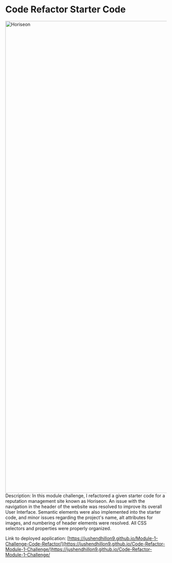 # Code Refactor Starter Code
<img width="1470" alt="Horiseon" src="https://github.com/jushendhillon9/Module-1-Challenge-Code-Refactor/assets/137123520/a59a0b12-a526-43fc-924f-f3b064c5fff5">
Description: In this module challenge, I refactored a given starter code for a reputation management site known as Horiseon. An issue with the navigation in the header of the website was resolved to improve its overall User Interface. Semantic elements were also implemented into the starter code, and minor issues regarding the project's name, alt attributes for images, and numbering of header elements were resolved. All CSS selectors and properties were properly organized. 

Link to deployed application: [https://jushendhillon9.github.io/Module-1-Challenge-Code-Refactor/](https://jushendhillon9.github.io/Code-Refactor-Module-1-Challenge/)https://jushendhillon9.github.io/Code-Refactor-Module-1-Challenge/
